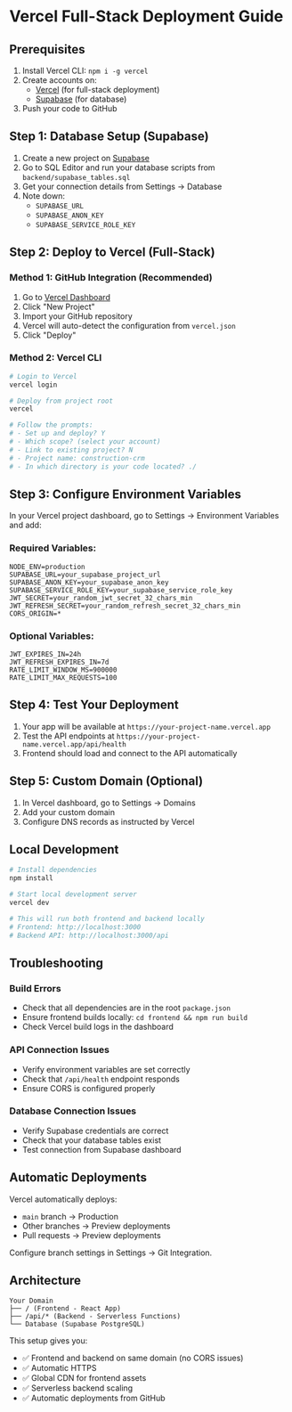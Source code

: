 # Vercel Full-Stack Deployment Guide

## Prerequisites

1. Install Vercel CLI: `npm i -g vercel`
2. Create accounts on:
   - [Vercel](https://vercel.com) (for full-stack deployment)
   - [Supabase](https://supabase.com) (for database)
3. Push your code to GitHub

## Step 1: Database Setup (Supabase)

1. Create a new project on [Supabase](https://supabase.com)
2. Go to SQL Editor and run your database scripts from `backend/supabase_tables.sql`
3. Get your connection details from Settings → Database
4. Note down:
   - `SUPABASE_URL`
   - `SUPABASE_ANON_KEY`
   - `SUPABASE_SERVICE_ROLE_KEY`

## Step 2: Deploy to Vercel (Full-Stack)

### Method 1: GitHub Integration (Recommended)

1. Go to [Vercel Dashboard](https://vercel.com/dashboard)
2. Click "New Project"
3. Import your GitHub repository
4. Vercel will auto-detect the configuration from `vercel.json`
5. Click "Deploy"

### Method 2: Vercel CLI

```bash
# Login to Vercel
vercel login

# Deploy from project root
vercel

# Follow the prompts:
# - Set up and deploy? Y
# - Which scope? (select your account)
# - Link to existing project? N
# - Project name: construction-crm
# - In which directory is your code located? ./
```

## Step 3: Configure Environment Variables

In your Vercel project dashboard, go to Settings → Environment Variables and add:

### Required Variables:

```
NODE_ENV=production
SUPABASE_URL=your_supabase_project_url
SUPABASE_ANON_KEY=your_supabase_anon_key
SUPABASE_SERVICE_ROLE_KEY=your_supabase_service_role_key
JWT_SECRET=your_random_jwt_secret_32_chars_min
JWT_REFRESH_SECRET=your_random_refresh_secret_32_chars_min
CORS_ORIGIN=*
```

### Optional Variables:

```
JWT_EXPIRES_IN=24h
JWT_REFRESH_EXPIRES_IN=7d
RATE_LIMIT_WINDOW_MS=900000
RATE_LIMIT_MAX_REQUESTS=100
```

## Step 4: Test Your Deployment

1. Your app will be available at `https://your-project-name.vercel.app`
2. Test the API endpoints at `https://your-project-name.vercel.app/api/health`
3. Frontend should load and connect to the API automatically

## Step 5: Custom Domain (Optional)

1. In Vercel dashboard, go to Settings → Domains
2. Add your custom domain
3. Configure DNS records as instructed by Vercel

## Local Development

```bash
# Install dependencies
npm install

# Start local development server
vercel dev

# This will run both frontend and backend locally
# Frontend: http://localhost:3000
# Backend API: http://localhost:3000/api
```

## Troubleshooting

### Build Errors

- Check that all dependencies are in the root `package.json`
- Ensure frontend builds locally: `cd frontend && npm run build`
- Check Vercel build logs in the dashboard

### API Connection Issues

- Verify environment variables are set correctly
- Check that `/api/health` endpoint responds
- Ensure CORS is configured properly

### Database Connection Issues

- Verify Supabase credentials are correct
- Check that your database tables exist
- Test connection from Supabase dashboard

## Automatic Deployments

Vercel automatically deploys:

- `main` branch → Production
- Other branches → Preview deployments
- Pull requests → Preview deployments

Configure branch settings in Settings → Git Integration.

## Architecture

```
Your Domain
├── / (Frontend - React App)
├── /api/* (Backend - Serverless Functions)
└── Database (Supabase PostgreSQL)
```

This setup gives you:

- ✅ Frontend and backend on same domain (no CORS issues)
- ✅ Automatic HTTPS
- ✅ Global CDN for frontend assets
- ✅ Serverless backend scaling
- ✅ Automatic deployments from GitHub
